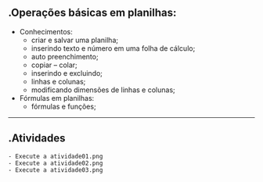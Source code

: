 .Operações básicas em planilhas:
------------
- Conhecimentos:
	- criar e salvar uma planilha; 
	- inserindo texto e número em uma folha de cálculo;
	- auto preenchimento;
	- copiar – colar;
	- inserindo e excluindo;
	- linhas e colunas;
	- modificando dimensões de linhas e colunas;
- Fórmulas em planilhas:
	- fórmulas e funções;
------------
.Atividades
------------
	- Execute a atividade01.png
	- Execute a atividade02.png
	- Execute a atividade03.png